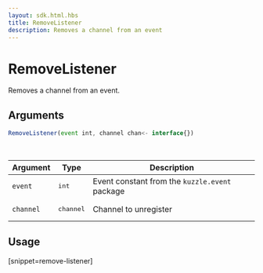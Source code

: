 ```yaml
---
layout: sdk.html.hbs
title: RemoveListener
description: Removes a channel from an event
---
```


# RemoveListener

Removes a channel from an event.

## Arguments

```js
RemoveListener(event int, channel chan<- interface{})
```

<br/>

| Argument   | Type     | Description      |
| ---------- | -------- | -------- |
| `event`    | <pre>int</pre> | Event constant from the `kuzzle.event` package |
| `channel` | <pre>channel</pre> | Channel to unregister |

## Usage

[snippet=remove-listener]
